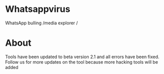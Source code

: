 # Whatsappvirus
WhatsApp bulling /media explorer /

# About
Tools have been updated to beta version 2.1 
and all errors have been fixed. 
Follow us for more updates on the tool 
because more hacking tools will be added

